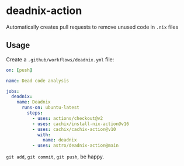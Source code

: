 # deadnix-action

Automatically creates pull requests to remove unused code in `.nix`
files

## Usage

Create a `.github/workflows/deadnix.yml` file:

```yaml
on: [push]

name: Dead code analysis

jobs:
  deadnix:
    name: Deadnix
      runs-on: ubuntu-latest
        steps:
          - uses: actions/checkout@v2
          - uses: cachix/install-nix-action@v16
          - uses: cachix/cachix-action@v10
            with:
              name: deadnix
          - uses: astro/deadnix-action@main
```

`git add`, `git commit`, `git push`, be happy.
